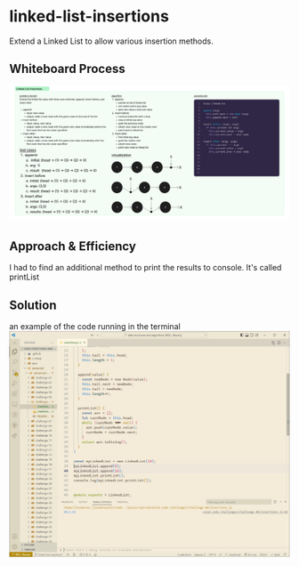 # linked-list-insertions

Extend a Linked List to allow various insertion methods.

## Whiteboard Process

![Alt text](/javascript/img/linked-list-insertions.jpg)

## Approach & Efficiency

I had to find an additional method to print the results to console. It's called printList

## Solution

an example of the code running in the terminal
![Alt text](/javascript/img/append-example.jpg)
